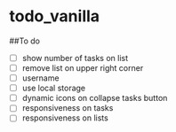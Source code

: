 # todo_vanilla

##To do
- [ ] show number of tasks on list
- [ ] remove list on upper right corner
- [ ] username
- [ ] use local storage
- [ ] dynamic icons on collapse tasks button
- [ ] responsiveness on tasks
- [ ] responsiveness on lists
